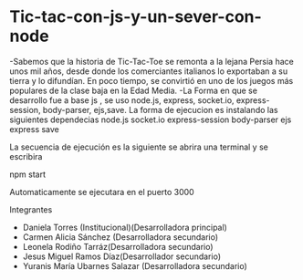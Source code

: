 # Tic-tac-con-js-y-un-sever-con-node

-Sabemos que la historia de Tic-Tac-Toe se remonta a la lejana Persia hace unos mil años, desde donde los comerciantes italianos lo exportaban a su tierra y lo difundían. En poco tiempo, se convirtió en uno de los juegos más populares de la clase baja en la Edad Media.
-La Forma en que se desarrollo fue a base js , se uso node.js, express, socket.io, express-session, body-parser, ejs,save.
La forma de ejecucion es instalando las siguientes dependecias
node.js
socket.io
express-session
body-parser
ejs
express
save

La secuencia de ejecución es la siguiente
se abrira una terminal 
y se escribira

npm start

Automaticamente se ejecutara en el puerto 3000

Integrantes

- Daniela Torres (Institucional)(Desarrolladora principal)
- Carmen Alicia Sánchez (Desarrolladora secundario)
- Leonela Rodiño Tarráz(Desarrolladora secundario)
- Jesus Miguel Ramos Díaz(Desarrollador secundario)
- Yuranis María Ubarnes Salazar (Desarrolladora secundario)

